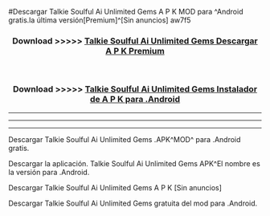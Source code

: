 #Descargar Talkie Soulful Ai Unlimited Gems  A P K MOD para ^Android gratis.la última versión[Premium]^[Sin anuncios] aw7f5



<div align="center">
<h3>Download >>>>> <a href="https://es-web.web.app/?es= ${title}">Talkie Soulful Ai Unlimited Gems  Descargar A P K Premium</a></h3><br>

<h3>Download >>>>> <a href="https://es-web.web.app/?es= ${title}">Talkie Soulful Ai Unlimited Gems  Instalador de A P K para .Android</a></h3>
</div>


----------------------------------------------------------

----------------------------------------------------------

----------------------------------------------------------

Descargar Talkie Soulful Ai Unlimited Gems  .APK^MOD^ para .Android gratis.

Descargar la aplicación. Talkie Soulful Ai Unlimited Gems  APK^El nombre es la versión para .Android.

Descargar Talkie Soulful Ai Unlimited Gems  A P K [Sin anuncios]

Descargar Talkie Soulful Ai Unlimited Gems  gratuita del mod para .Android.